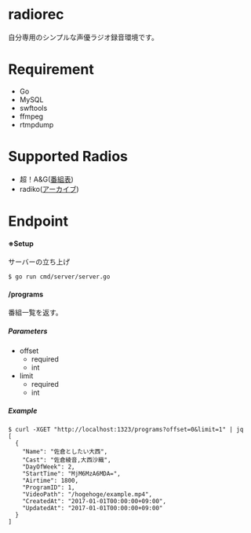 # radiorec

自分専用のシンプルな声優ラジオ録音環境です。

# Requirement
- Go
- MySQL
- swftools
- ffmpeg
- rtmpdump

# Supported Radios
- 超！A&G([番組表](http://www.agqr.jp/timetable/streaming.html))
- radiko([アーカイブ](http://www.joqr.co.jp/programs/daily-programsheet.php?date=20171001))

# Endpoint

#### ※Setup
サーバーの立ち上げ

```
$ go run cmd/server/server.go
```

#### /programs
番組一覧を返す。

##### Parameters
- offset
  - required
  - int
- limit
  - required
  - int

##### Example
```
$ curl -XGET "http://localhost:1323/programs?offset=0&limit=1" | jq
[
  {
    "Name": "佐倉としたい大西",
    "Cast": "佐倉綾音,大西沙織",
    "DayOfWeek": 2,
    "StartTime": "MjM6MzA6MDA=",
    "Airtime": 1800,
    "ProgramID": 1,
    "VideoPath": "/hogehoge/example.mp4",
    "CreatedAt": "2017-01-01T00:00:00+09:00",
    "UpdatedAt": "2017-01-01T00:00:00+09:00"
  }
]
```
